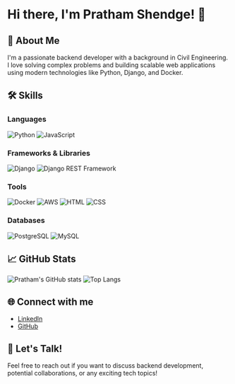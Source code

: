# Hi there, I'm Pratham Shendge! 👋


## 🚀 About Me
I'm a passionate backend developer with a background in Civil Engineering. I love solving complex problems and building scalable web applications using modern technologies like Python, Django, and Docker.


## 🛠️ Skills

### Languages
![Python](https://img.shields.io/badge/Python-3670A0?style=for-the-badge&logo=python&logoColor=ffdd54)
![JavaScript](https://img.shields.io/badge/JavaScript-323330?style=for-the-badge&logo=javascript&logoColor=F7DF1E)

### Frameworks & Libraries
![Django](https://img.shields.io/badge/Django-092E20?style=for-the-badge&logo=django&logoColor=white)
![Django REST Framework](https://img.shields.io/badge/Django_REST-ff1709?style=for-the-badge&logo=django&logoColor=white&color=ff1709&labelColor=gray)

### Tools
![Docker](https://img.shields.io/badge/Docker-2496ED?style=for-the-badge&logo=docker&logoColor=white)
![AWS](https://img.shields.io/badge/Amazon_AWS-232F3E?style=for-the-badge&logo=amazon-aws&logoColor=white)
![HTML](https://img.shields.io/badge/HTML-239120?style=for-the-badge&logo=html5&logoColor=white)
![CSS](https://img.shields.io/badge/CSS-239120?style=for-the-badge&logo=css3&logoColor=white)

### Databases
![PostgreSQL](https://img.shields.io/badge/PostgreSQL-316192?style=for-the-badge&logo=postgresql&logoColor=white)
![MySQL](https://img.shields.io/badge/MySQL-00000F?style=for-the-badge&logo=mysql&logoColor=white)

## 📈 GitHub Stats

![Pratham's GitHub stats](https://github-readme-stats.vercel.app/api?username=chaosishere&show_icons=true&theme=radical)
![Top Langs](https://github-readme-stats.vercel.app/api/top-langs/?username=chaosishere&layout=compact&theme=radical)


## 🌐 Connect with me

- [LinkedIn](https://www.linkedin.com/in/pratham-shendge-07a199191/)
- [GitHub](https://github.com/chaosishere)

## 💬 Let's Talk!

Feel free to reach out if you want to discuss backend development, potential collaborations, or any exciting tech topics!
